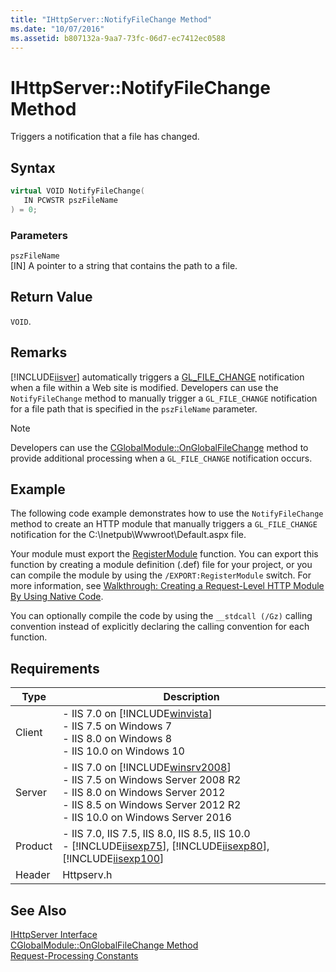 ```yaml
---
title: "IHttpServer::NotifyFileChange Method"
ms.date: "10/07/2016"
ms.assetid: b807132a-9aa7-73fc-06d7-ec7412ec0588
---
```

# IHttpServer::NotifyFileChange Method
Triggers a notification that a file has changed.  
  
## Syntax  
  
```cpp  
virtual VOID NotifyFileChange(  
   IN PCWSTR pszFileName  
) = 0;  
```  
  
### Parameters  
 `pszFileName`  
 [IN] A pointer to a string that contains the path to a file.  
  
## Return Value  
 `VOID`.  
  
## Remarks  
 [!INCLUDE[iisver](../../wmi-provider/includes/iisver-md.md)] automatically triggers a [GL_FILE_CHANGE](../../web-development-reference/native-code-api-reference/request-processing-constants.md) notification when a file within a Web site is modified. Developers can use the `NotifyFileChange` method to manually trigger a `GL_FILE_CHANGE` notification for a file path that is specified in the `pszFileName` parameter.  
  
> [!NOTE]
>  Developers can use the [CGlobalModule::OnGlobalFileChange](../../web-development-reference/native-code-api-reference/cglobalmodule-onglobalfilechange-method.md) method to provide additional processing when a `GL_FILE_CHANGE` notification occurs.  
  
## Example  
 The following code example demonstrates how to use the `NotifyFileChange` method to create an HTTP module that manually triggers a `GL_FILE_CHANGE` notification for the C:\Inetpub\Wwwroot\Default.aspx file.  
  
<!-- TODO: review snippet reference  [!CODE [IHttpServerNotifyFileChange#1](IHttpServerNotifyFileChange#1)]  -->  
  
 Your module must export the [RegisterModule](../../web-development-reference/native-code-api-reference/pfn-registermodule-function.md) function. You can export this function by creating a module definition (.def) file for your project, or you can compile the module by using the `/EXPORT:RegisterModule` switch. For more information, see [Walkthrough: Creating a Request-Level HTTP Module By Using Native Code](../../web-development-reference/native-code-development-overview/walkthrough-creating-a-request-level-http-module-by-using-native-code.md).  
  
 You can optionally compile the code by using the `__stdcall (/Gz)` calling convention instead of explicitly declaring the calling convention for each function.  
  
## Requirements  
  
|Type|Description|  
|----------|-----------------|  
|Client|-   IIS 7.0 on [!INCLUDE[winvista](../../wmi-provider/includes/winvista-md.md)]<br />-   IIS 7.5 on Windows 7<br />-   IIS 8.0 on Windows 8<br />-   IIS 10.0 on Windows 10|  
|Server|-   IIS 7.0 on [!INCLUDE[winsrv2008](../../wmi-provider/includes/winsrv2008-md.md)]<br />-   IIS 7.5 on Windows Server 2008 R2<br />-   IIS 8.0 on Windows Server 2012<br />-   IIS 8.5 on Windows Server 2012 R2<br />-   IIS 10.0 on Windows Server 2016|  
|Product|-   IIS 7.0, IIS 7.5, IIS 8.0, IIS 8.5, IIS 10.0<br />-   [!INCLUDE[iisexp75](../../web-development-reference/native-code-api-reference/includes/iisexp75-md.md)], [!INCLUDE[iisexp80](../../web-development-reference/native-code-api-reference/includes/iisexp80-md.md)], [!INCLUDE[iisexp100](../../web-development-reference/native-code-api-reference/includes/iisexp100-md.md)]|  
|Header|Httpserv.h|  
  
## See Also  
 [IHttpServer Interface](../../web-development-reference/native-code-api-reference/ihttpserver-interface.md)   
 [CGlobalModule::OnGlobalFileChange Method](../../web-development-reference/native-code-api-reference/cglobalmodule-onglobalfilechange-method.md)   
 [Request-Processing Constants](../../web-development-reference/native-code-api-reference/request-processing-constants.md)